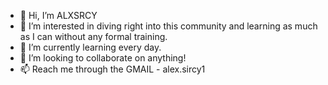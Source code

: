 - 👋 Hi, I’m ALXSRCY
- 👀 I’m interested in diving right into this community and learning as much as I can without any formal training.
- 🌱 I’m currently learning every day. 
- 💞️ I’m looking to collaborate on anything!
- 📫 Reach me through the GMAIL - alex.sircy1

<!---
alxsrcy/alxsrcy is a ✨ special ✨ repository because its `README.md` (this file) appears on your GitHub profile.
You can click the Preview link to take a look at your changes.
--->
